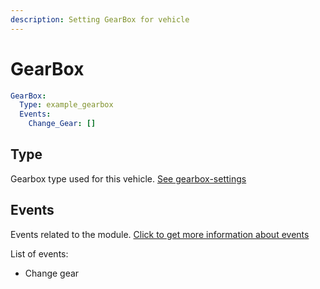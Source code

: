 ```yaml
---
description: Setting GearBox for vehicle
---
```


# GearBox

```yaml
GearBox:
  Type: example_gearbox
  Events:
    Change_Gear: []
```

## Type

Gearbox type used for this vehicle. [See ](../gearbox-settings/)[gearbox-settings](../gearbox-settings/ "mention")

## Events

Events related to the module.  [Click to get more information about events](../events-mechanics/)

List of events:

* Change gear
